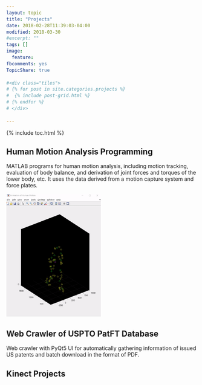 ```yaml
---
layout: topic
title: "Projects"
date: 2018-02-28T11:39:03-04:00
modified: 2018-03-30
#excerpt: ""
tags: []
image:
  feature:
fbcomments: yes
TopicShare: true

#<div class="tiles">
# {% for post in site.categories.projects %}
#  {% include post-grid.html %}
# {% endfor %}
# </div>

---
```


<link rel="stylesheet" href="https://www.w3schools.com/w3css/4/w3.css">
<link rel="stylesheet" href="https://www.w3schools.com/lib/w3-theme-black.css">
<link rel="stylesheet" href="https://cdnjs.cloudflare.com/ajax/libs/font-awesome/4.3.0/css/font-awesome.min.css">

{% include toc.html %}
<!--
<div class="w3-row-padding w3-center w3-margin-top">
<div class="w3-third">
  <div class="w3-card w3-container" style="min-height:460px">
  <h3>Responsive</h3><br>
  <i class="fa fa-desktop w3-margin-bottom w3-text-theme" style="font-size:120px"></i>
  <p>Built-in responsiveness</p>
  <p>Mobile first fluid grid</p>
  <p>Fits any screen sizes</p>
  <p>PC Tablet and Mobile</p>
  </div>
</div>

<div class="w3-third">
  <div class="w3-card w3-container" style="min-height:460px">
  <h3>Standard CSS</h3><br>
  <i class="fa fa-css3 w3-margin-bottom w3-text-theme" style="font-size:120px"></i>
  <p>Standard CSS only</p>
  <p>Easy to learn</p>
  <p>No need for jQuery</p>
  <p>No JavaScript library</p>
  </div>
</div>

<div class="w3-third">
  <div class="w3-card w3-container" style="min-height:460px">
  <h3>Design</h3><br>
  <i class="fa fa-diamond w3-margin-bottom w3-text-theme" style="font-size:120px"></i>
  <p>Paper like design</p>
  <p>Bold colors and shadows</p>
  <p>Equal across platforms</p>
  <p>Equal across devices</p>
  </div>
</div>
</div>
-->

## Human Motion Analysis Programming

MATLAB programs for human motion analysis, including motion tracking, evaluation of body balance, and derivation of joint forces and torques of the lower body, etc. It uses the data derived from a motion capture system and force plates.

<!--
<img src="../../images/icons/matlab.png">
-->

<img src="../images/project/humanmotion.gif" width="250">

## Web Crawler of USPTO PatFT Database

Web crawler with PyQt5 UI for automatically gathering information of issued US patents and batch download in the format of PDF.

## Kinect Projects
